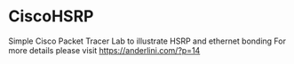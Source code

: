 # CiscoHSRP
Simple Cisco Packet Tracer Lab to illustrate HSRP and ethernet bonding
For more details please visit https://anderlini.com/?p=14
